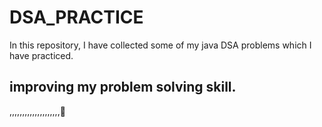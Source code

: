 # DSA_PRACTICE

In this repository, I have collected some of my java DSA problems which I have practiced.


## improving my problem solving skill.
,,,,,,,,,,,,,,,,,,,,🙂
